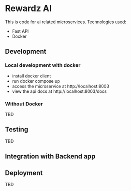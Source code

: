 # Rewardz AI




This is code for ai related microservices.
Technologies used:

- Fast API
- Docker


## Development
### Local development with docker

- install docker client
- run docker compose up
- access the microservice at http://localhost:8003
- view the api docs at http://localhost:8003/docs

### Without Docker
TBD

## Testing
TBD

## Integration with Backend app

## Deployment
TBD